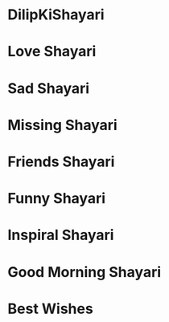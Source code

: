 # DilipKiShayari

# Love Shayari
# Sad Shayari
# Missing Shayari
# Friends Shayari
# Funny Shayari
# Inspiral Shayari
# Good Morning Shayari
# Best Wishes
